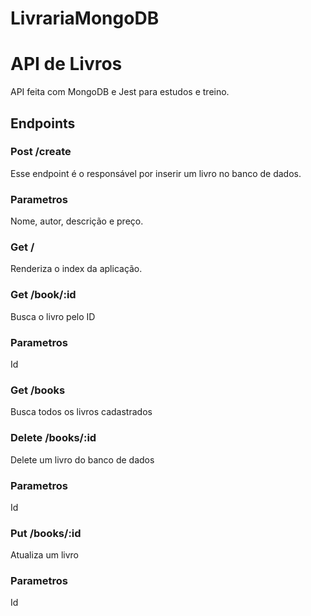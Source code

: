 # LivrariaMongoDB


# API de Livros
API feita com MongoDB e Jest para estudos e treino.

## Endpoints

### Post /create
Esse endpoint é o responsável por inserir um livro no banco de dados.

### Parametros 
Nome, autor, descrição e preço.

### Get /
Renderiza o index da aplicação.

### Get /book/:id 
Busca o livro pelo ID

### Parametros
Id

### Get /books
Busca todos os livros cadastrados

### Delete /books/:id 
Delete um livro do banco de dados 

### Parametros
Id

### Put /books/:id
Atualiza um livro

### Parametros
Id
